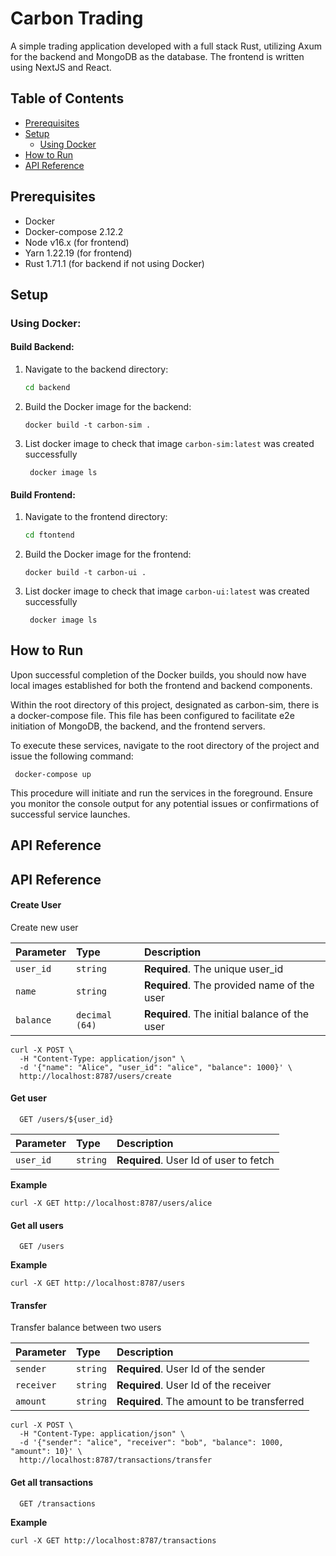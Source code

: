 # Carbon Trading

A simple trading application developed with a full stack Rust, utilizing Axum for the backend and MongoDB as the database. The frontend is written using NextJS and React.

## Table of Contents

- [Prerequisites](#prerequisites)
- [Setup](#setup)
  - [Using Docker](#using-docker)
- [How to Run](#how-to-run)
- [API Reference](#api-reference)

## Prerequisites

- Docker
- Docker-compose 2.12.2
- Node v16.x (for frontend)
- Yarn 1.22.19 (for frontend)
- Rust 1.71.1 (for backend if not using Docker)

## Setup

### Using Docker:

#### Build Backend:

1. Navigate to the backend directory:
   ```bash
   cd backend
   ```

2. Build the Docker image for the backend:

   ```
   docker build -t carbon-sim .
   ```

3. List docker image to check that image `carbon-sim:latest` was created successfully

   ```
    docker image ls
   ```
#### Build Frontend:

1. Navigate to the frontend directory:
   ```bash
   cd ftontend
   ```
  
2. Build the Docker image for the frontend:

   ```
   docker build -t carbon-ui . 
   ```
3. List docker image to check that image `carbon-ui:latest` was created successfully

   ```
    docker image ls
   ```

## How to Run

Upon successful completion of the Docker builds, you should now have local images established for both the frontend and backend components.

Within the root directory of this project, designated as carbon-sim, there is a docker-compose file. This file has been configured to facilitate e2e initiation of MongoDB, the backend, and the frontend servers.

To execute these services, navigate to the root directory of the project and issue the following command:

  ```
   docker-compose up
   ```

This procedure will initiate and run the services in the foreground. Ensure you monitor the console output for any potential issues or confirmations of successful service launches.

## API Reference


## API Reference

#### Create User

Create new user

| Parameter | Type     | Description                       |
| :-------- | :------- | :-------------------------------- |
| `user_id`      | `string` | **Required**. The unique user_id |
| `name`      | `string` | **Required**. The provided name of the user |
| `balance`      | `decimal (64)` | **Required**. The initial balance of the user |

```shell
curl -X POST \
  -H "Content-Type: application/json" \
  -d '{"name": "Alice", "user_id": "alice", "balance": 1000}' \
  http://localhost:8787/users/create
```

#### Get user

```http
  GET /users/${user_id}
```

| Parameter | Type     | Description                       |
| :-------- | :------- | :-------------------------------- |
| `user_id`      | `string` | **Required**. User Id of user to fetch |

**Example**

```shell
curl -X GET http://localhost:8787/users/alice
```

#### Get all users

```http
  GET /users
```

**Example**

```shell
curl -X GET http://localhost:8787/users
```

#### Transfer

Transfer balance between two users

| Parameter | Type     | Description                       |
| :-------- | :------- | :-------------------------------- |
| `sender`      | `string` | **Required**. User Id of the sender |
| `receiver`      | `string` | **Required**. User Id of the receiver |
| `amount`      | `string` | **Required**. The amount to be transferred |

```shell
curl -X POST \
  -H "Content-Type: application/json" \
  -d '{"sender": "alice", "receiver": "bob", "balance": 1000, "amount": 10}' \
  http://localhost:8787/transactions/transfer
```

#### Get all transactions

```http
  GET /transactions
```

**Example**

```shell
curl -X GET http://localhost:8787/transactions
```